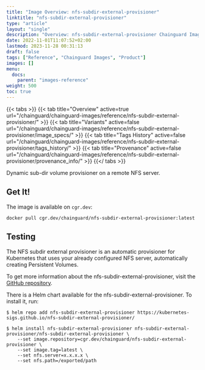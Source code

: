 ```yaml
---
title: "Image Overview: nfs-subdir-external-provisioner"
linktitle: "nfs-subdir-external-provisioner"
type: "article"
layout: "single"
description: "Overview: nfs-subdir-external-provisioner Chainguard Image"
date: 2022-11-01T11:07:52+02:00
lastmod: 2023-11-28 00:31:13
draft: false
tags: ["Reference", "Chainguard Images", "Product"]
images: []
menu: 
  docs: 
    parent: "images-reference"
weight: 500
toc: true
---
```


{{< tabs >}}
{{< tab title="Overview" active=true url="/chainguard/chainguard-images/reference/nfs-subdir-external-provisioner/" >}}
{{< tab title="Variants" active=false url="/chainguard/chainguard-images/reference/nfs-subdir-external-provisioner/image_specs/" >}}
{{< tab title="Tags History" active=false url="/chainguard/chainguard-images/reference/nfs-subdir-external-provisioner/tags_history/" >}}
{{< tab title="Provenance" active=false url="/chainguard/chainguard-images/reference/nfs-subdir-external-provisioner/provenance_info/" >}}
{{</ tabs >}}



<!--overview:start-->
Dynamic sub-dir volume provisioner on a remote NFS server.
<!--overview:end-->

<!--getting:start-->
## Get It!
The image is available on `cgr.dev`:

```
docker pull cgr.dev/chainguard/nfs-subdir-external-provisioner:latest
```
<!--getting:end-->

<!--body:start-->
## Testing

The NFS subdir external provisioner is an automatic provisioner for Kubernetes that uses your already configured NFS server, automatically creating Persistent Volumes.

To get more information about the nfs-subdir-external-provisioner, visit the [GitHub repository](https://github.com/kubernetes-sigs/nfs-subdir-external-provisioner).

There is a Helm chart available for the nfs-subdir-external-provisioner. To install it, run:

```
$ helm repo add nfs-subdir-external-provisioner https://kubernetes-sigs.github.io/nfs-subdir-external-provisioner/

$ helm install nfs-subdir-external-provisioner nfs-subdir-external-provisioner/nfs-subdir-external-provisioner \
    --set image.repository=cgr.dev/chainguard/nfs-subdir-external-provisioner \
    --set image.tag=latest \
    --set nfs.server=x.x.x.x \
    --set nfs.path=/exported/path
```
<!--body:end-->

